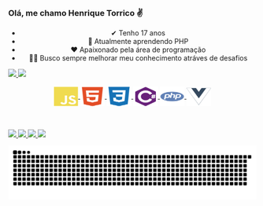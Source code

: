 ### Olá, me chamo Henrique Torrico ✌

<ul style="text-align: center;">
  <li>✔ Tenho 17 anos</li>
  <li>📜 Atualmente aprendendo PHP</li>
  <li>❤ Apaixonado pela área de programação</li>
  <li>👨‍💻 Busco sempre melhorar meu conhecimento atráves de desafios</li>
</ul>

<div>
  <a href="https://beacons.ai/HenriqueTorrico">
   <img height="180em" src="https://github-readme-stats.vercel.app/api?username=HenriqueTorrico&show_icons=true&theme=dark&include_all_commits=true&count_private=true" />
   <img height="180em" src="https://github-readme-stats.vercel.app/api/top-langs/?username=HenriqueTorrico&layout=compact&langs_count=16&theme=dark" />
</div>
  
<div style="text-align: center;"><br>
  <img align="center" alt="Torrico-Js" height="40" width="50" src="https://raw.githubusercontent.com/devicons/devicon/master/icons/javascript/javascript-plain.svg" />
  <img align="center" alt="Torrico-Js" height="40" width="50" src="https://raw.githubusercontent.com/devicons/devicon/master/icons/html5/html5-plain.svg" />
  <img align="center" alt="Torrico-Js" height="40" width="50" src="https://raw.githubusercontent.com/devicons/devicon/master/icons/css3/css3-plain.svg" />
  <img align="center" alt="Torrico-Js" height="40" width="50" src="https://raw.githubusercontent.com/devicons/devicon/master/icons/csharp/csharp-plain.svg" />
  <img align="center" alt="Torrico-Js" height="40" width="50" src="https://raw.githubusercontent.com/devicons/devicon/master/icons/php/php-plain.svg" />
  <img align="center" alt="Torrico-Js" height="40" width="50" src="https://raw.githubusercontent.com/devicons/devicon/master/icons/vuejs/vuejs-plain.svg" />
</div>
  
## 
 
<div style="display: inline_block"><br>
  <a href="https://www.linkedin.com/in/henriquetorrico" target="_blank">
    <img src="https://img.shields.io/badge/LinkedIn-0077B5?style=for-the-badge&logo=linkedin&logoColor=white" target="_blank">
  </a>
  
  <a href="https://www.instagram.com/henriquetorrico" target="_blank">
    <img src="https://img.shields.io/badge/Instagram-E4405F?style=for-the-badge&logo=instagram&logoColor=white" target="_blank">
  </a>
  
  <a href="https://www.facebook.com/henrique.torrico" target="_blank">
    <img src="https://img.shields.io/badge/Facebook-1877F2?style=for-the-badge&logo=facebook&logoColor=white" target="_blank">
  </a>
  
  <a href="mailto:henriquetorrico12@gmail.com">
    <img src="https://img.shields.io/badge/Gmail-D14836?style=for-the-badge&logo=gmail&logoColor=white" target="_blank">
  </a>
</div>

![Snake animation](https://github.com/HenriqueTorrico/HenriqueTorrico/blob/output/github-contribution-grid-snake.svg)
